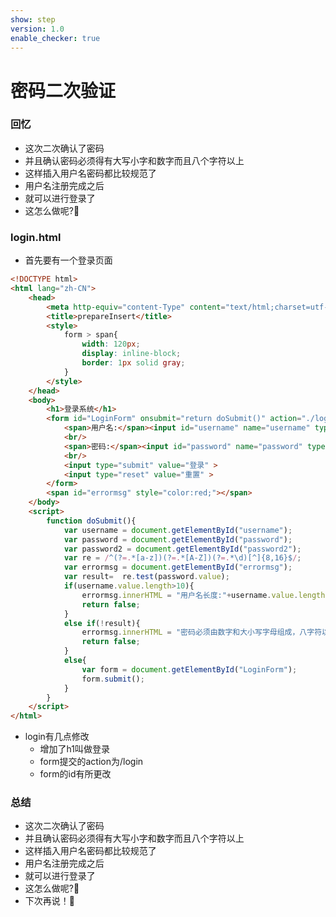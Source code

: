 ```yaml
---
show: step
version: 1.0
enable_checker: true
---
```


# 密码二次验证

### 回忆
- 这次二次确认了密码
- 并且确认密码必须得有大写小字和数字而且八个字符以上
- 这样插入用户名密码都比较规范了
- 用户名注册完成之后
- 就可以进行登录了
- 这怎么做呢?🤔

### login.html

- 首先要有一个登录页面

```html
<!DOCTYPE html>
<html lang="zh-CN">
	<head>
		<meta http-equiv="content-Type" content="text/html;charset=utf-8"/>
		<title>prepareInsert</title>
		<style>
			form > span{
				width: 120px;
				display: inline-block;
				border: 1px solid gray;
			}
		</style>
	</head>
	<body>
		<h1>登录系统</h1>
		<form id="LoginForm" onsubmit="return doSubmit()" action="./login" method="post">
			<span>用户名:</span><input id="username" name="username" type="text" />
			<br/>
			<span>密码:</span><input id="password" name="password" type="text" />
			<br/>
			<input type="submit" value="登录" >
			<input type="reset" value="重置" >
		</form>
		<span id="errormsg" style="color:red;"></span>
	</body>
	<script>
		function doSubmit(){
			var username = document.getElementById("username");
			var password = document.getElementById("password");
			var password2 = document.getElementById("password2");
		    var re = /^(?=.*[a-z])(?=.*[A-Z])(?=.*\d)[^]{8,16}$/;
			var errormsg = document.getElementById("errormsg");
			var result=  re.test(password.value);
			if(username.value.length>10){
				errormsg.innerHTML = "用户名长度:"+username.value.length+"，不能超过十";
				return false;
			}
			else if(!result){
				errormsg.innerHTML = "密码必须由数字和大小写字母组成，八字符以上";
				return false;
			}
			else{
				var form = document.getElementById("LoginForm");
				form.submit();
			}
		}
	</script>
</html>
```

- login有几点修改
	- 增加了h1叫做登录
	- form提交的action为/login
	- form的id有所更改

### 

### 总结
- 这次二次确认了密码
- 并且确认密码必须得有大写小字和数字而且八个字符以上
- 这样插入用户名密码都比较规范了
- 用户名注册完成之后
- 就可以进行登录了
- 这怎么做呢?🤔
- 下次再说！👋